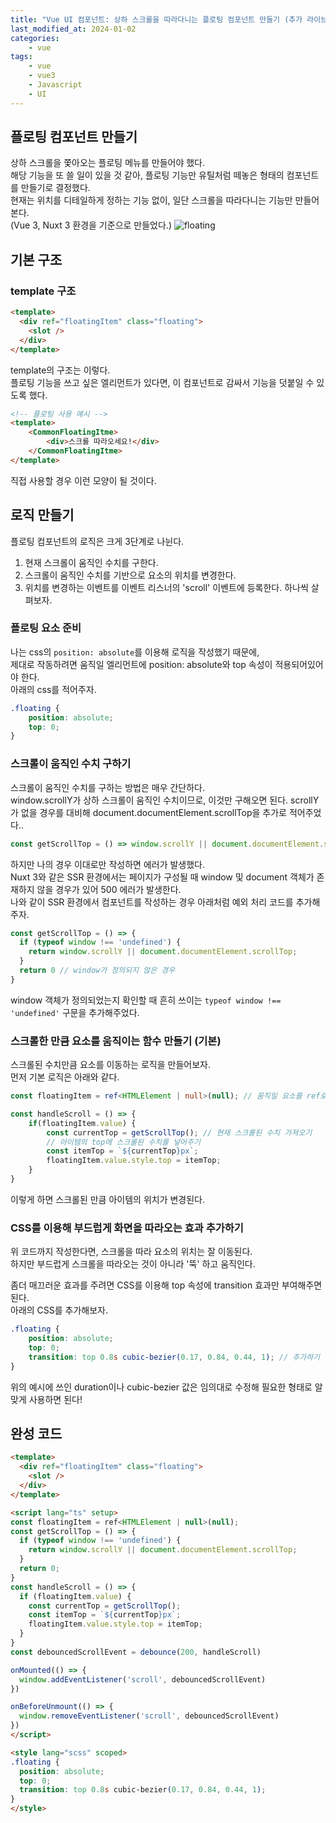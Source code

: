 ```yaml
---
title: "Vue UI 컴포넌트: 상하 스크롤을 따라다니는 플로팅 컴포넌트 만들기 (추가 라이브러리 X)"
last_modified_at: 2024-01-02
categories:
    - vue
tags:
    - vue
    - vue3
    - Javascript
    - UI
---
```


## 플로팅 컴포넌트 만들기
상하 스크롤을 쫓아오는 플로팅 메뉴를 만들어야 했다.  
해당 기능을 또 쓸 일이 있을 것 같아, 플로팅 기능만 유틸처럼 떼놓은 형태의 컴포넌트를 만들기로 결정했다.  
현재는 위치를 디테일하게 정하는 기능 없이, 일단 스크롤을 따라다니는 기능만 만들어본다.  
(Vue 3, Nuxt 3 환경을 기준으로 만들었다.)
![floating](https://github.com/makepin2r/makepin2r.github.io/assets/39889583/3edbcd29-784e-4ba4-8756-50604608942c)

## 기본 구조
### template 구조
```html
<template>
  <div ref="floatingItem" class="floating">
    <slot />
  </div>
</template>
```
template의 구조는 이렇다.  
플로팅 기능을 쓰고 싶은 엘리먼트가 있다면, 이 컴포넌트로 감싸서 기능을 덧붙일 수 있도록 했다.  
```html
<!-- 플로팅 사용 예시 -->
<template>
    <CommonFloatingItme>
        <div>스크롤 따라오세요!</div>
    </CommonFloatingItme>
</template>
```
직접 사용할 경우 이런 모양이 될 것이다.  
## 로직 만들기
플로팅 컴포넌트의 로직은 크게 3단계로 나뉜다.  
1. 현재 스크롤이 움직인 수치를 구한다.
2. 스크롤이 움직인 수치를 기반으로 요소의 위치를 변경한다.
3. 위치를 변경하는 이벤트를 이벤트 리스너의 'scroll' 이벤트에 등록한다.
하나씩 살펴보자.
### 플로팅 요소 준비
나는 css의 `position: absolute`를 이용해 로직을 작성했기 때문에,  
제대로 작동하려면 움직일 엘리먼트에 position: absolute와 top 속성이 적용되어있어야 한다.  
아래의 css를 적어주자.
```scss
.floating {
    position: absolute;
    top: 0;
}
```
### 스크롤이 움직인 수치 구하기
스크롤이 움직인 수치를 구하는 방법은 매우 간단하다.   
window.scrollY가 상하 스크롤이 움직인 수치이므로, 이것만 구해오면 된다.
scrollY가 없을 경우를 대비해 document.documentElement.scrollTop을 추가로 적어주었다..
```javascript
const getScrollTop = () => window.scrollY || document.documentElement.scrollTop;
```
하지만 나의 경우 이대로만 작성하면 에러가 발생했다.  
Nuxt 3와 같은 SSR 환경에서는 페이지가 구성될 때 window 및 document 객체가 존재하지 않을 경우가 있어 500 에러가 발생한다.  
나와 같이 SSR 환경에서 컴포넌트를 작성하는 경우 아래처럼 예외 처리 코드를 추가해주자.
```javascript
const getScrollTop = () => {
  if (typeof window !== 'undefined') {
    return window.scrollY || document.documentElement.scrollTop;
  }
  return 0 // window가 정의되지 않은 경우
}
```
window 객체가 정의되었는지 확인할 때 흔히 쓰이는 `typeof window !== 'undefined'` 구문을 추가해주었다.

### 스크롤한 만큼 요소를 움직이는 함수 만들기 (기본)
스크롤된 수치만큼 요소를 이동하는 로직을 만들어보자.  
먼저 기본 로직은 아래와 같다.
```typescript
const floatingItem = ref<HTMLElement | null>(null); // 움직일 요소를 ref로 받아오기

const handleScroll = () => {
    if(floatingItem.value) {
        const currentTop = getScrollTop(); // 현재 스크롤된 수치 가져오기
        // 아이템의 top에 스크롤된 수치를 넣어주기
        const itemTop = `${currentTop}px`; 
        floatingItem.value.style.top = itemTop;
    }
}
```
이렇게 하면 스크롤된 만큼 아이템의 위치가 변경된다.  

### CSS를 이용해 부드럽게 화면을 따라오는 효과 추가하기
위 코드까지 작성한다면, 스크롤을 따라 요소의 위치는 잘 이동된다.  
하지만 부드럽게 스크롤을 따라오는 것이 아니라 '뚝' 하고 움직인다.  
  
좀더 매끄러운 효과를 주려면 CSS를 이용해 top 속성에 transition 효과만 부여해주면 된다.  
아래의 CSS를 추가해보자.  
```scss
.floating {
    position: absolute;
    top: 0;
    transition: top 0.8s cubic-bezier(0.17, 0.84, 0.44, 1); // 추가하기
}
```
위의 예시에 쓰인 duration이나 cubic-bezier 값은 임의대로 수정해 필요한 형태로 알맞게 사용하면 된다!  
  
## 완성 코드
```html
<template>
  <div ref="floatingItem" class="floating">
    <slot />
  </div>
</template>

<script lang="ts" setup>
const floatingItem = ref<HTMLElement | null>(null);
const getScrollTop = () => {
  if (typeof window !== 'undefined') {
    return window.scrollY || document.documentElement.scrollTop;
  }
  return 0;
}
const handleScroll = () => {
  if (floatingItem.value) {
    const currentTop = getScrollTop();
    const itemTop = `${currentTop}px`;
    floatingItem.value.style.top = itemTop;
  }
}
const debouncedScrollEvent = debounce(200, handleScroll)

onMounted(() => {
  window.addEventListener('scroll', debouncedScrollEvent)
})

onBeforeUnmount(() => {
  window.removeEventListener('scroll', debouncedScrollEvent)
})
</script>

<style lang="scss" scoped>
.floating {
  position: absolute;
  top: 0;
  transition: top 0.8s cubic-bezier(0.17, 0.84, 0.44, 1);
}
</style>
```

